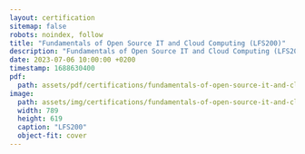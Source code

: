 ```yaml
---
layout: certification
sitemap: false
robots: noindex, follow
title: "Fundamentals of Open Source IT and Cloud Computing (LFS200)"
description: "Fundamentals of Open Source IT and Cloud Computing (LFS200)"
date: 2023-07-06 10:00:00 +0200
timestamp: 1688630400
pdf:
  path: assets/pdf/certifications/fundamentals-of-open-source-it-and-cloud-computing-lfs200.pdf
image:
  path: assets/img/certifications/fundamentals-of-open-source-it-and-cloud-computing-lfs200.webp
  width: 789
  height: 619
  caption: "LFS200"
  object-fit: cover
---
```


